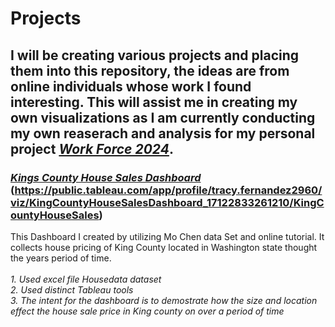 # Projects

## I will be creating various projects and placing them into this repository, the ideas are from online individuals whose work I found interesting. This will assist me in creating my own visualizations as I am currently conducting my own reaserach and analysis for my personal project <ins>*Work Force 2024*</ins>.

### *<ins>Kings County House Sales Dashboard*</ins> (https://public.tableau.com/app/profile/tracy.fernandez2960/viz/KingCountyHouseSalesDashboard_17122833261210/KingCountyHouseSales)
This Dashboard I created by utilizing Mo Chen data Set and online tutorial. It collects house pricing of King County located in Washington state thought the years period of time.  
*<br>1. Used excel  file Housedata dataset*
*<br>2. Used distinct Tableau tools*
*<br>3. The intent for the dashboard is to demostrate how the size and location effect the house sale price in King county on over a period of time*
 

